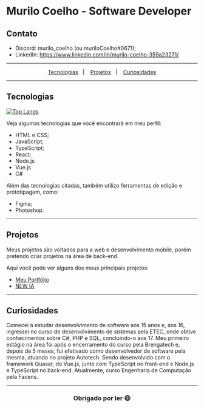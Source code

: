 # Murilo Coelho - Software Developer

## Contato

- Discord: murilo_coelho (ou muriloCoelho#0671);
- LinkedIn: <https://www.linkedin.com/in/murilo-coelho-359a23271/>

---

<p align="center">
  <a href="#tecnologias">Tecnologias</a>&nbsp;&nbsp;&nbsp;|&nbsp;&nbsp;&nbsp;
  <a href="#projetos">Projetos</a>&nbsp;&nbsp;&nbsp;|&nbsp;&nbsp;&nbsp;
  <a href="#curiosidades">Curiosidades</a>
</p>

---

## Tecnologias

[![Top Langs](https://github-readme-stats.vercel.app/api/top-langs/?username=muriloCoelho1212&layout=compact)](https://github.com/anuraghazra/github-readme-stats)

Veja algumas tecnologias que você encontrará em meu perfil:

- HTML e CSS;
- JavaScript;
- TypeScript;
- React;
- Node.js
- Vue.js
- C#

Além das tecnologias citadas, também utilizo ferramentas de edição e prototipagem, como:

- Figma;
- Photoshop.

---

## Projetos

Meus projetos são voltados para a web e desenvolvimento mobile, porém pretendo criar projetos na área de back-end.

Aqui você pode ver alguns dos meus principais projetos:

- [Meu Portfólio](https://github.com/muriloCoelho1212/portfolio)
- [NLW IA](https://github.com/muriloCoelho1212/uploadAI)

---

## Curiosidades

Comecei a estudar desenvolvimento de software aos 15 anos e, aos 16, ingressei no curso de desenvolvimento de sistemas pela ETEC, onde obtive conhecimentos sobre C#, PHP e SQL, concluindo-o aos 17. 
Meu primeiro estágio na área foi após o encerramento do curso pela Brengatech e, depois de 5 meses, fui efetivado como desenvolvedor de software pela mesma, atuando no projeto Autotech. Sendo desenvolvido com o framework Quasar, do Vue.js, junto com TypeScript no front-end e Node.js e TypeScript no back-end.
Atualmente, curso Engenharia de Computação pela Facens.

---



<h3 align="center">Obrigado por ler 😄</h3>
